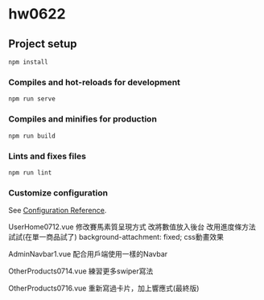 # hw0622

## Project setup
```
npm install
```

### Compiles and hot-reloads for development
```
npm run serve
```

### Compiles and minifies for production
```
npm run build
```

### Lints and fixes files
```
npm run lint
```

### Customize configuration
See [Configuration Reference](https://cli.vuejs.org/config/).

UserHome0712.vue
修改賽馬素質呈現方式
改將數值放入後台
改用進度條方法試試(在單一商品試了)
background-attachment: fixed;
css動畫效果

AdminNavbar1.vue
配合用戶端使用一樣的Navbar

OtherProducts0714.vue
練習更多swiper寫法

OtherProducts0716.vue
重新寫過卡片，加上響應式(最終版)
